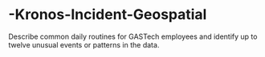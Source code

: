 # -Kronos-Incident-Geospatial
Describe common daily routines for GASTech employees and identify up to twelve unusual events or patterns in the data.
